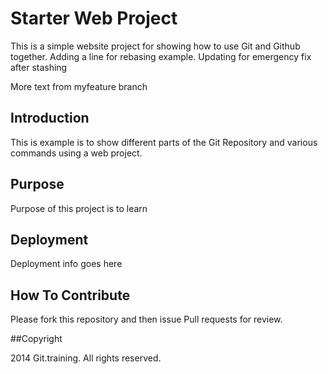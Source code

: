 # Starter Web Project

This is a simple website project for showing
how to use Git and Github together.
Adding a line for rebasing example.
Updating for emergency fix after stashing

More text from myfeature branch

## Introduction

This is example is to show different parts of the Git Repository
and various commands using a web project.

## Purpose

Purpose of this project is to learn

## Deployment

Deployment info goes here

## How To Contribute

Please fork this repository and then issue Pull requests for review.

##Copyright

2014 Git.training. All rights reserved.
